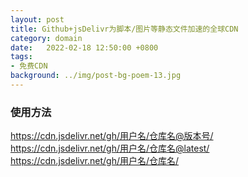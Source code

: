 ```yaml
---
layout: post
title: Github+jsDelivr为脚本/图片等静态文件加速的全球CDN
category: domain
date:   2022-02-18 12:50:00 +0800
tags:
- 免费CDN
background: ../img/post-bg-poem-13.jpg
---
```




### 使用方法<br>
https://cdn.jsdelivr.net/gh/用户名/仓库名@版本号/<br>
https://cdn.jsdelivr.net/gh/用户名/仓库名@latest/<br>
https://cdn.jsdelivr.net/gh/用户名/仓库名/<br>